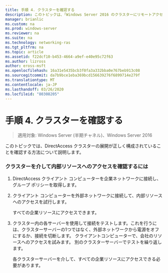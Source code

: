```yaml
---
title: 手順 4. クラスターを確認する
description: このトピックは、「Windows Server 2016 のクラスターにリモートアクセスを展開する」の一部です。
manager: brianlic
ms.custom: na
ms.prod: windows-server
ms.reviewer: na
ms.suite: na
ms.technology: networking-ras
ms.tgt_pltfrm: na
ms.topic: article
ms.assetid: f22dcf10-b453-4664-a9ef-e40e95c72f63
ms.author: lizross
author: eross-msft
ms.openlocfilehash: 16a31e5435bcb3f0fa3a332bba0e767beb913c08
ms.sourcegitcommit: da7b9bce1eba369bcd156639276f6899714e279f
ms.translationtype: MT
ms.contentlocale: ja-JP
ms.lasthandoff: 03/26/2020
ms.locfileid: "80308205"
---
```

# <a name="step-4-verify-the-cluster"></a>手順 4. クラスターを確認する

>適用対象: Windows Server (半期チャネル)、Windows Server 2016

このトピックでは、DirectAccess クラスターの展開が正しく構成されていることを確認する方法について説明します。  
  
### <a name="to-verify-access-to-internal-resources-through-the-cluster"></a>クラスターを介して内部リソースへのアクセスを確認するには  
  
1.  DirectAccess クライアント コンピューターを企業ネットワークに接続し、グループ ポリシーを取得します。  
  
2.  クライアント コンピューターを外部ネットワークに接続して、内部リソースへのアクセスを試行します。  
  
    すべての企業リソースにアクセスできます。  
  
3.  クラスター内の各サーバーを使用して接続をテストします。これを行うには、クラスターサーバーの1つではなく、外部ネットワークから電源をオフにするか、接続を切断します。 クライアントコンピューターで、会社のリソースへのアクセスを試みます。 別のクラスターサーバーでテストを繰り返します。  
  
    各クラスターサーバーを介して、すべての企業リソースにアクセスできる必要があります。  
  


